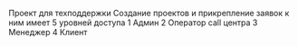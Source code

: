 Проект для техподдержки
Создание проектов и прикрепление заявок к ним
имеет 5 уровней доступа
1 Админ
2 Оператор call центра
3 Менеджер
4 Клиент